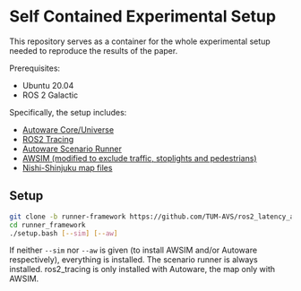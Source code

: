 # Self Contained Experimental Setup

This repository serves as a container for the whole experimental setup needed to reproduce the results of the paper.

Prerequisites:
* Ubuntu 20.04
* ROS 2 Galactic

Specifically, the setup includes:
* [Autoware Core/Universe](https://github.com/autowarefoundation/autoware)
* [ROS2 Tracing](https://github.com/ros2/ros2_tracing)
* [Autoware Scenario Runner](https://github.com/TUM-AVS/ros2_latency_analysis/tree/scenario-runner)   
* [AWSIM (modified to exclude traffic, stoplights and pedestrians)](https://github.com/TUM-AVS/ros2_latency_analysis/tree/awsim)
* [Nishi-Shinjuku map files](https://github.com/tier4/AWSIM/releases/download/v1.0.0/nishishinjuku_autoware_map.zip)

## Setup

```bash
git clone -b runner-framework https://github.com/TUM-AVS/ros2_latency_analysis.git runner_framework
cd runner_framework
./setup.bash [--sim] [--aw]
```

If neither `--sim` nor `--aw` is given (to install AWSIM and/or Autoware respectively), everything is installed.
The scenario runner is always installed. ros2_tracing is only installed with Autoware, the map only with AWSIM.